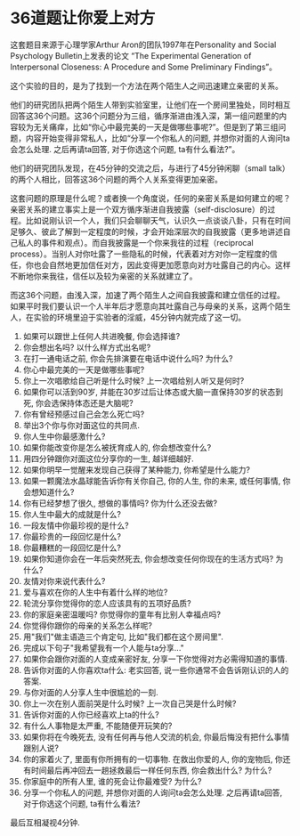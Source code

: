 # 36道题让你爱上对方

这套题目来源于心理学家Arthur Aron的团队1997年在Personality and Social Psychology Bulletin上发表的论文 “The Experimental Generation of Interpersonal Closeness: A Procedure and Some Preliminary Findings”。

这个实验的目的，是为了找到一个方法在两个陌生人之间迅速建立亲密的关系。

他们的研究团队把两个陌生人带到实验室里，让他们在一个房间里独处，同时相互回答这36个问题。这36个问题分为三组，循序渐进由浅入深，第一组问题里的内容较为无关痛痒，比如“你心中最完美的一天是做哪些事呢?”。但是到了第三组问题，内容开始变得非常私人，比如“分享一个你私人的问题, 并想你对面的人询问ta会怎么处理. 之后再请ta回答, 对于你选这个问题, ta有什么看法?”。

他们的研究团队发现，在45分钟的交流之后，与进行了45分钟闲聊（small talk）的两个人相比，回答这36个问题的两个人关系变得更加亲密。

这套问题的原理是什么呢？或者换一个角度说，任何的亲密关系是如何建立的呢？亲密关系的建立事实上是一个双方循序渐进自我披露（self-disclosure）的过程。比如说刚认识一个人，我们只会聊聊天气，认识久一点谈谈八卦，只有在时间足够久、彼此了解到一定程度的时候，才会开始深层次的自我披露（更多地讲述自己私人的事件和观点）。而自我披露是一个你来我往的过程（reciprocal process）。当别人对你吐露了一些隐私的时候，代表着对方对你一定程度的信任，你也会自然地更加信任对方，因此变得更加愿意向对方吐露自己的内心。这样不断地你来我往，信任以及较为亲密的关系就建立了。

而这36个问题，由浅入深，加速了两个陌生人之间自我披露和建立信任的过程。如果平时我们要认识一个人半年后才愿意向其吐露自己与母亲的关系，这两个陌生人，在实验的环境里迫于实验者的淫威，45分钟内就完成了这一切。

1. 如果可以跟世上任何人共进晚餐, 你会选择谁?
2. 你会想出名吗? 以什么样方式出名呢?
3. 在打一通电话之前, 你会先排演要在电话中说什么吗? 为什么?
4. 你心中最完美的一天是做哪些事呢?
5. 你上一次唱歌给自己听是什么时候? 上一次唱给别人听又是何时?
6. 如果你可以活到90岁, 并能在30岁过后让体态或大脑一直保持30岁的状态到死, 你会选保持体态还是大脑呢?
7. 你有曾经预感过自己会怎么死亡吗?
8. 举出3个你与你对面这位的共同点.
9. 你人生中你最感激什么?
10. 如果你能改变你是怎么被抚育成人的, 你会想改变什么?
11. 用四分钟跟你对面这位分享你的一生, 越详细越好.
12. 如果你明早一觉醒来发现自己获得了某种能力, 你希望是什么能力?
13. 如果一颗魔法水晶球能告诉你有关你自己, 你的人生, 你的未来, 或任何事情, 你会想知道什么?
14. 你有已经梦想了很久, 想做的事情吗? 你为什么还没去做?
15. 你人生中最大的成就是什么?
16. 一段友情中你最珍视的是什么?
17. 你最珍贵的一段回忆是什么?
18. 你最糟糕的一段回忆是什么?
19. 如果你知道你会在一年后突然死去, 你会想改变任何你现在的生活方式吗? 为什么?
20. 友情对你来说代表什么?
21. 爱与喜欢在你的人生中有着什么样的地位?
22. 轮流分享你觉得你的恋人应该具有的五项好品质?
23. 你的家庭亲密温暖吗? 你觉得你的童年有比别人幸福点吗?
24. 你觉得你跟你的母亲的关系怎么样呢?
25. 用"我们"做主语造三个肯定句, 比如"我们都在这个房间里".
26. 完成以下句子"我希望我有一个人能与ta分享..."
27. 如果你会跟你对面的人变成亲密好友, 分享一下你觉得对方必需得知道的事情.
28. 告诉你对面的人你喜欢ta什么: 老实回答, 说一些你通常不会告诉刚认识的人的答案.
29. 与你对面的人分享人生中很尴尬的一刻.
30. 你上一次在别人面前哭是什么时候? 上一次自己哭是什么时候?
31. 告诉你对面的人你已经喜欢上ta的什么?
32. 有什么人事物是太严重, 不能随便开玩笑的?
33. 如果你将在今晚死去, 没有任何再与他人交流的机会, 你最后悔没有把什么事情跟别人说?
34. 你的家着火了, 里面有你所拥有的一切事物. 在救出你爱的人, 你的宠物后, 你还有时间最后再冲回去一趟拯救最后一样任何东西, 你会救出什么? 为什么?
35. 你家庭中的所有人里, 谁的死会让你最难受? 为什么?
36. 分享一个你私人的问题, 并想你对面的人询问ta会怎么处理. 之后再请ta回答, 对于你选这个问题, ta有什么看法?

最后互相凝视4分钟.

